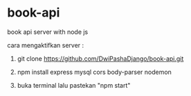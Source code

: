# book-api
book api server with node js


cara mengaktifkan server :

   1. git clone https://github.com/DwiPashaDjango/book-api.git
   
   2. npm install express mysql cors body-parser nodemon
   
   3. buka terminal lalu pastekan "npm start"
